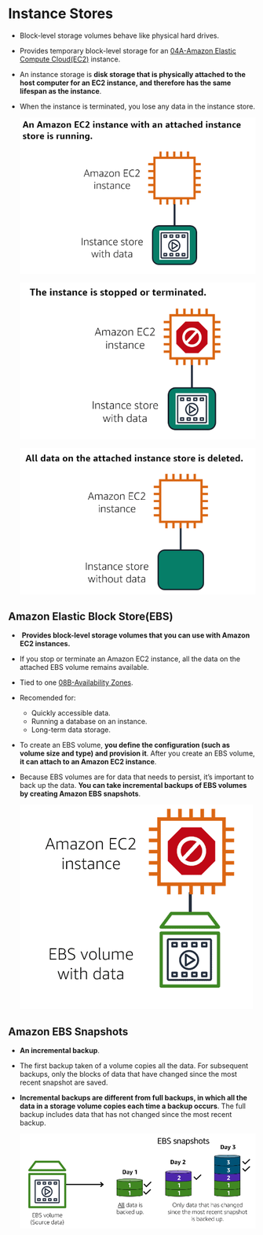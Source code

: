 # Instance Stores
- Block-level storage volumes behave like physical hard drives.
- Provides temporary block-level storage for an [04A-Amazon Elastic Compute Cloud(EC2)](AWS/Cloud%20Practitioner%20(CLF-C02)/02-Compute%20in%20the%20Cloud/04A-Amazon%20Elastic%20Compute%20Cloud(EC2).md) instance.
- An instance storage is **disk storage that is physically attached to the host computer for an EC2 instance, and therefore has the same lifespan as the instance**.
- When the instance is terminated, you lose any data in the instance store.

	![instance_store1](../img/instance_store1.png)

	![instance_store2](../img/instance_store2.png)

	![instance_store3](../img/instance_store3.png)

## Amazon Elastic Block Store(EBS)
-  **Provides block-level storage volumes that you can use with Amazon EC2 instances.**
- If you stop or terminate an Amazon EC2 instance, all the data on the attached EBS volume remains available.
- Tied to one [08B-Availability Zones](AWS/Cloud%20Practitioner%20(CLF-C02)/03-Infrastructure%20and%20Realiability/08B-Availability%20Zones.md).
- Recomended for:
	- Quickly accessible data.
	- Running a database on an instance.
	- Long-term data storage.
- To create an EBS volume, **you define the configuration (such as volume size and type) and provision it**. After you create an EBS volume, **it can attach to an Amazon EC2 instance**.
- Because EBS volumes are for data that needs to persist, it’s important to back up the data. **You can take incremental backups of EBS volumes by creating Amazon EBS snapshots**.

	![ebs](../img/ebs.png)

## Amazon EBS Snapshots
- **An incremental backup**. 
- The first backup taken of a volume copies all the data. For subsequent backups, only the blocks of data that have changed since the most recent snapshot are saved.
- **Incremental backups are different from full backups, in which all the data in a storage volume copies each time a backup occurs**. The full backup includes data that has not changed since the most recent backup.

	![ebs_snapshots](../img/ebs_snapshots.png)